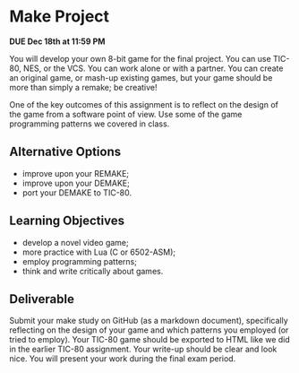 # Make Project

**DUE Dec 18th at 11:59 PM**

You will develop your own 8-bit game for the final project. You can
use TIC-80, NES, or the VCS. You can work alone or with a partner. You
can create an original game, or mash-up existing games, but your game
should be more than simply a remake; be creative!

One of the key outcomes of this assignment is to reflect on the design
of the game from a software point of view. Use some of the game
programming patterns we covered in class. 

## Alternative Options

- improve upon your REMAKE;
- improve upon your DEMAKE;
- port your DEMAKE to TIC-80.


## Learning Objectives

- develop a novel video game;
- more practice with Lua (C or 6502-ASM);
- employ programming patterns;
- think and write critically about games.

## Deliverable

Submit your make study on GitHub (as a markdown document),
specifically reflecting on the design of your game and which patterns
you employed (or tried to employ). Your TIC-80 game should be exported
to HTML like we did in the earlier TIC-80 assignment. Your write-up
should be clear and look nice.  You will present your work during the
final exam period.


